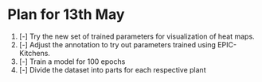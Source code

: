 # Plan for 13th May 

1. [-] Try the new set of trained parameters for visualization of heat maps. 
2. [-] Adjust the annotation to try out parameters trained using EPIC-Kitchens.
3. [-] Train a model for 100 epochs
4. [-] Divide the dataset into parts for each respective plant


